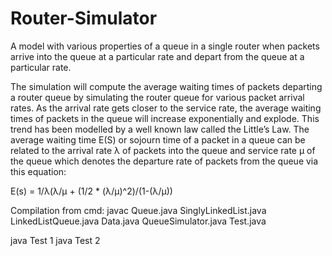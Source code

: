 # Router-Simulator
A model with various properties of a queue in a single router when packets arrive into the queue at a particular rate and depart from the queue at a particular rate. 

The simulation will compute the average waiting times of packets departing a router queue by
simulating the router queue for various packet arrival rates. As the arrival rate gets closer to the service rate, the average waiting times of packets in the queue will increase exponentially and explode. This trend has been modelled by a well known law called the Little’s Law. The average waiting time E(S) or sojourn time of a packet in a queue can be related to the arrival rate λ of packets into the
queue and service rate µ of the queue which denotes the departure rate of packets from the queue via this equation:

E(s) = 1/λ(λ/µ + (1/2 * (λ/µ)^2)/(1-(λ/µ))


Compilation from cmd: javac Queue.java SinglyLinkedList.java LinkedListQueue.java Data.java QueueSimulator.java
Test.java

java Test 1
java Test 2
